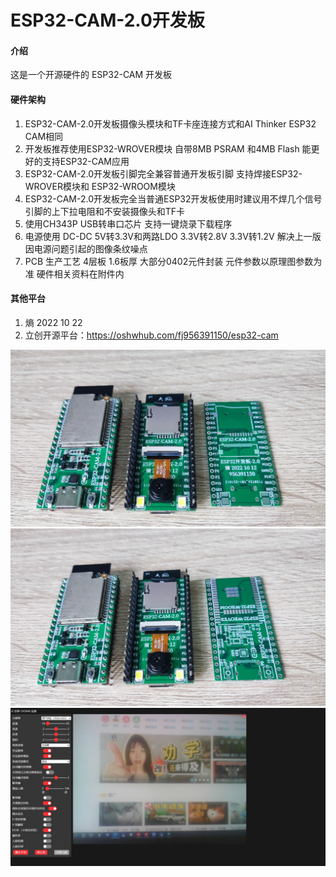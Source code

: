 # ESP32-CAM-2.0开发板

#### 介绍
这是一个开源硬件的 ESP32-CAM 开发板  

#### 硬件架构
1. ESP32-CAM-2.0开发板摄像头模块和TF卡座连接方式和AI Thinker ESP32 CAM相同 
2. 开发板推荐使用ESP32-WROVER模块  自带8MB PSRAM   和4MB Flash  能更好的支持ESP32-CAM应用
3. ESP32-CAM-2.0开发板引脚完全兼容普通开发板引脚 支持焊接ESP32-WROVER模块和 ESP32-WROOM模块
4. ESP32-CAM-2.0开发板完全当普通ESP32开发板使用时建议用不焊几个信号引脚的上下拉电阻和不安装摄像头和TF卡 
5. 使用CH343P  USB转串口芯片 支持一键烧录下载程序
6. 电源使用 DC-DC 5V转3.3V和两路LDO  3.3V转2.8V  3.3V转1.2V 解决上一版因电源问题引起的图像条纹噪点
7. PCB 生产工艺  4层板 1.6板厚  大部分0402元件封装  元件参数以原理图参数为准   硬件相关资料在附件内 


#### 其他平台
1. 熵 2022 10 22
2. 立创开源平台：https://oshwhub.com/fj956391150/esp32-cam

![输入图片说明](img1.jpg)
![输入图片说明](img2.jpg)
![输入图片说明](img3.jpeg)


